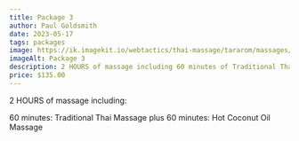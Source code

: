 ```yaml
---
title: Package 3
author: Paul Goldsmith
date: 2023-05-17
tags: packages
image: https://ik.imagekit.io/webtactics/thai-massage/tararom/massages/Thai-Hot-Coconut-Oil-Massage_q_DgdLvtM6.jpg
imageAlt: Package 3
description: 2 HOURS of massage including 60 minutes of Traditional Thai Massage plus 60 minutes of Hot Coconut Oil Massage
price: $135.00
---
```


2 HOURS of massage including:

60 minutes:  Traditional Thai Massage plus
60 minutes:  Hot Coconut Oil Massage
